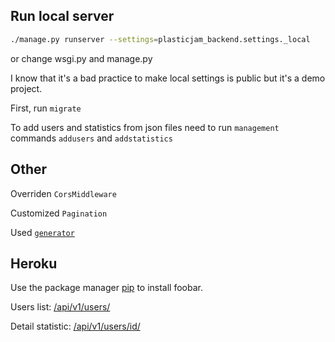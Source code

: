 ## Run local server


```bash
./manage.py runserver --settings=plasticjam_backend.settings._local
```
 or change wsgi.py and manage.py

I know that it's a bad practice to make local settings is public but it's a demo project.

First, run `migrate`

To add users and statistics from json files need to run `management` commands `addusers` and `addstatistics`


## Other

Overriden `CorsMiddleware`

Customized `Pagination`

Used [`generator`](https://github.com/m0nte-cr1st0/plasticjam_back/blob/master/apps/users/serializers.py#L81)

## Heroku

Use the package manager [pip](https://pip.pypa.io/en/stable/) to install foobar.

Users list: [/api/v1/users/](https://plastickjambackend.herokuapp.com/api/v1/users/)

Detail statistic: [/api/v1/users/id/](https://plastickjambackend.herokuapp.com/api/v1/users/1/)
